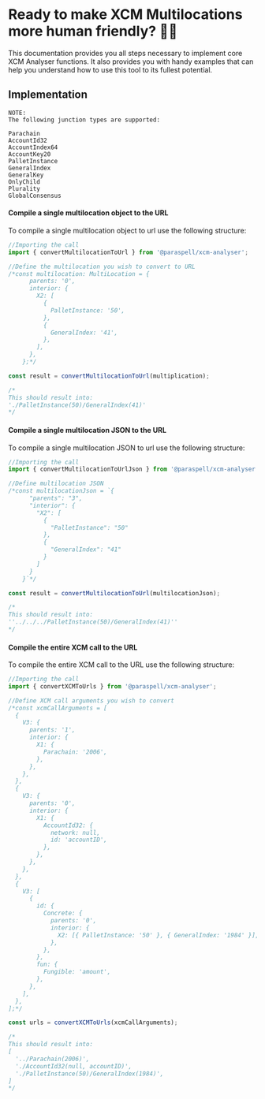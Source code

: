 # Ready to make XCM Multilocations more human friendly? 👨‍🏫

This documentation provides you all steps necessary to implement core XCM Analyser functions. It also provides you with handy examples that can help you understand how to use this tool to its fullest potential.

## Implementation
```
NOTE:
The following junction types are supported:

Parachain
AccountId32
AccountIndex64
AccountKey20
PalletInstance
GeneralIndex
GeneralKey
OnlyChild
Plurality
GlobalConsensus
```
#### Compile a single multilocation object to the URL

To compile a single multilocation object to url use the following structure:

```js
//Importing the call
import { convertMultilocationToUrl } from '@paraspell/xcm-analyser';

//Define the multilocation you wish to convert to URL
/*const multilocation: MultiLocation = {
      parents: '0',
      interior: {
        X2: [
          {
            PalletInstance: '50',
          },
          {
            GeneralIndex: '41',
          },
        ],
      },
    };*/

const result = convertMultilocationToUrl(multiplication);

/*
This should result into:
'./PalletInstance(50)/GeneralIndex(41)'
*/
```

#### Compile a single multilocation JSON to the URL
To compile a single multilocation JSON to url use the following structure:

```js
//Importing the call
import { convertMultilocationToUrlJson } from '@paraspell/xcm-analyser';

//Define multilocation JSON
/*const multilocationJson = `{
      "parents": "3",
      "interior": {
        "X2": [
          {
            "PalletInstance": "50"
          },
          {
            "GeneralIndex": "41"
          }
        ]
      }
    }`*/

const result = convertMultilocationToUrl(multilocationJson);

/*
This should result into:
''../../../PalletInstance(50)/GeneralIndex(41)''
*/
```

#### Compile the entire XCM call to the URL
To compile the entire XCM call to the URL use the following structure:

```js
//Importing the call
import { convertXCMToUrls } from '@paraspell/xcm-analyser';

//Define XCM call arguments you wish to convert
/*const xcmCallArguments = [
  {
    V3: {
      parents: '1',
      interior: {
        X1: {
          Parachain: '2006',
        },
      },
    },
  },
  {
    V3: {
      parents: '0',
      interior: {
        X1: {
          AccountId32: {
            network: null,
            id: 'accountID',
          },
        },
      },
    },
  },
  {
    V3: [
      {
        id: {
          Concrete: {
            parents: '0',
            interior: {
              X2: [{ PalletInstance: '50' }, { GeneralIndex: '1984' }],
            },
          },
        },
        fun: {
          Fungible: 'amount',
        },
      },
    ],
  },
];*/

const urls = convertXCMToUrls(xcmCallArguments);

/*
This should result into:
[
  '../Parachain(2006)',
  './AccountId32(null, accountID)',
  './PalletInstance(50)/GeneralIndex(1984)',
]
*/
```